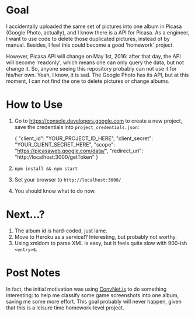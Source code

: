 Goal
====

I accidentally uploaded the same set of pictures into one album
in Picasa (Google Photo, actually), and I know there is a API
for Picasa. As a engineer, I want to use code to delete those
duplicated pictures, instead of by manual. Besides, I feel this
could become a good 'homework' project.

However, Picasa API will change on May 1st, 2016: after that day,
the API will become 'readonly', which means one can only query
the data, but not change it. So, anyone seeing this repository
probably can not use it for his/her own. Yeah, I know, it is sad.
The Google Photo has its API, but at this moment, I can not find
the one to delete pictures or change albums.

How to Use
==========

1. Go to https://console.developers.google.com to create a new project, 
save the credentials into `project_credentials.json`:

    {
      "client_id": "YOUR_PROJECT_ID_HERE",
      "client_secret": "YOUR_CLIENT_SECRET_HERE",
      "scope": "https://picasaweb.google.com/data/",
      "redirect_uri": "http://localhost:3000/getToken"
    }

2. `npm install && npm start`
3. Set your browser to `http://localhost:3000/`
4. You should know what to do now.

Next...?
========

1. The album id is hard-coded, just lame.
2. Move to Heroku as a service!? Interesting, but probably not worthy.
3. Using xmldom to parse XML is easy, but it feels quite slow 
    with 900-ish `<entry>`s.


Post Notes
==========

In fact, the initial motivation was using [ConvNet.js] to do something
interesting: to help me classify some game screenshots into one album,
saving me some more effort. This goal probably will never happen, given
that this is a leisure time homework-level project.

[ConvNet.js]: http://cs.stanford.edu/people/karpathy/convnetjs/docs.html
